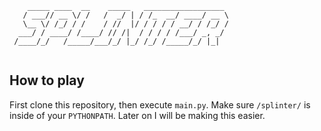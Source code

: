 ```   
    _____ ____  __    _____   __________________ 
   / ___// __ \/ /   /  _/ | / /_  __/ ____/ __ \
   \__ \/ /_/ / /    / //  |/ / / / / __/ / /_/ /
  ___/ / ____/ /____/ // /|  / / / / /___/ _, _/ 
 /____/_/   /_____/___/_/ |_/ /_/ /_____/_/ |_|
                 
```

## How to play
First clone this repository, then execute `main.py`. Make 
sure `/splinter/` is inside of your `PYTHONPATH`. Later on
I will be making this easier.

